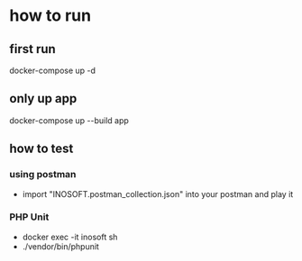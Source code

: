 # how to run 
## first run 
 docker-compose up -d 
## only up app 
 docker-compose up --build app

## how to test
### using postman 
- import "INOSOFT.postman_collection.json" into your postman and play it
### PHP Unit 
- docker exec -it inosoft sh
- ./vendor/bin/phpunit
